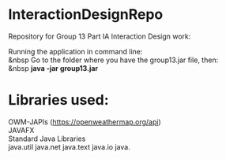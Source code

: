 # InteractionDesignRepo
Repository for Group 13 Part IA Interaction Design work:</br>

Running the application in command line:</br>
&nbsp Go to the folder where you have the group13.jar file, then:</br>
&nbsp  **java -jar group13.jar**

# Libraries used:
OWM-JAPIs (https://openweathermap.org/api)</br>
JAVAFX</br>
Standard Java Libraries</br>
java.util
java.net
java.text
java.io
java.

